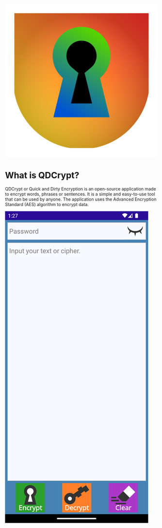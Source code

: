 ![icon](images/icon.png)


# What is QDCrypt?

  QDCrypt or Quick and Dirty Encryption is an open-source application made to encrypt words, phrases or sentences. It is a simple and easy-to-use tool that can be used by anyone. The application uses the Advanced Encryption Standard (AES) algorithm to encrypt data.


![screenshot](images/ss.png)

